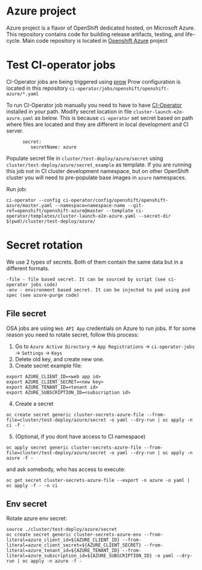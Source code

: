 # Azure project

Azure project is a flavor of OpenShift dedicated hosted, on Microsoft Azure. This repository contains code for building release artifacts, testing, and life-cycle.
Main code repository is located in [Openshift Azure](https://github.com/openshift/openshift-azure/) project

# Test CI-operator jobs 

CI-Operator jobs are being triggered using [prow](https://github.com/kubernetes/test-infra/tree/master/prow)
Prow configuration is located in this repository `ci-operator/jobs/openshift/openshift-azure/*.yaml`

To run CI-Operator job manually you need to have to have [CI-Operator](https://github.com/openshift/ci-operator) installed in your path.
Modify secret location in file `cluster-launch-e2e-azure.yaml` as below. This is because `ci-operator` set secret based on path where files are located and they are different in local development and CI server.
``` - name: cluster-secrets-azure-file
      secret:
         secretName: azure
```

Populate secret file in `cluster/test-deploy/azure/secret` using `cluster/test-deploy/azure/secret_example` as template.
If you are running this job not in CI cluster development namespace, but on other OpenShift cluster you will need to pre-populate base images in `azure` namespaces.

Run job:
```
ci-operator --config ci-operator/config/openshift/openshift-azure/master.yaml --namespace=namespace-name --git-ref=openshift/openshift-azure@master --template ci-operator/templates/cluster-launch-e2e-azure.yaml --secret-dir $(pwd)/cluster/test-deploy/azure/
```

# Secret rotation

We use 2 types of secrets. Both of them contain the same data but in a different formats. 

```
-file - file based secret. It can be sourced by script (see ci-operator jobs code)
-env - environment based secret. It can be injected to pod using pod spec (see azure-purge code)
```

## File secret

OSA jobs are using `Web API App` credentials on Azure to run jobs. If for some reason you need to rotate secret, follow this process:

1. Go to `Azure Active Directory` -> `App Registrations` -> `ci-operator-jobs` -> `Settings` -> `Keys`
2. Delete old key, and create new one.
3. Create secret example file:

```
export AZURE_CLIENT_ID=<web app id>
export AZURE_CLIENT_SECRET=<new key>
export AZURE_TENANT_ID=<tenant id>
export AZURE_SUBSCRIPTION_ID=<subscription id>
```

4. Create a secret

```
oc create secret generic cluster-secrets-azure-file --from-file=cluster/test-deploy/azure/secret -o yaml --dry-run | oc apply -n ci -f -	
```

5. (Optional, if you dont have access to CI namespace)

```
oc apply secret generic cluster-secrets-azure-file --from-file=cluster/test-deploy/azure/secret -o yaml --dry-run | oc apply -n azure -f -
```

and ask somebody, who has access to execute:

```
oc get secret cluster-secrets-azure-file --export -n azure -o yaml | oc apply -f - -n ci
```

## Env secret

Rotate azure env secret:

```
source ./cluster/test-deploy/azure/secret
oc create secret generic cluster-secrets-azure-env --from-literal=azure_client_id=${AZURE_CLIENT_ID} --from-literal=azure_client_secret=${AZURE_CLIENT_SECRET} --from-literal=azure_tenant_id=${AZURE_TENANT_ID} --from-literal=azure_subscription_id=${AZURE_SUBSCRIPTION_ID} -o yaml --dry-run | oc apply -n azure -f -
```
